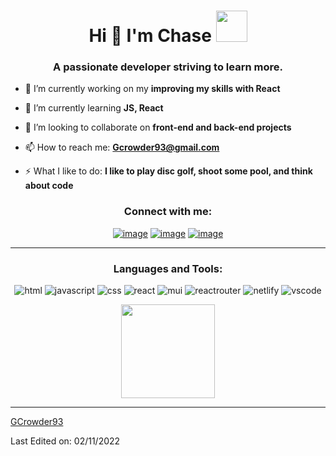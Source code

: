 <h1 align="center">Hi 👋  I'm Chase <img height="50px" src="https://emoji.gg/assets/emoji/6300_scapedance.gif"></h1>
<h3 align="center">A passionate developer striving to learn more.</h3>

- 🔭 I’m currently working on my **improving my skills with React**

- 🌱 I’m currently learning **JS, React**

- 👯 I’m looking to collaborate on **front-end and back-end projects**

- 📫 How to reach me: **Gcrowder93@gmail.com**

- ⚡ What I like to do: **I like to play disc golf, shoot some pool, and think about code**

<h3 align="center">Connect with me:</h3>
<div align="center">

[![image](https://img.shields.io/badge/LinkedIn-0077B5?style=for-the-badge&logo=linkedin&logoColor=white)](https://linkedin.com/in/gregory-crowder/)
[![image](https://img.shields.io/badge/Gmail-D14836?style=for-the-badge&logo=gmail&logoColor=white)](mailto:gcrowder93@gmail.com)
[![image](https://img.shields.io/badge/Discord-7289DA?style=for-the-badge&logo=discord&logoColor=white)](https://discord.com/users/girthworm#9108/)
<hr>
</div>
<h3 align="center">Languages and Tools:</h3>
<p align="center">
  <img src="https://img.shields.io/badge/HTML5-E34F26?style=for-the-badge&logo=html5&logoColor=white" alt="html" />
  <img src="https://img.shields.io/badge/JavaScript-F7DF1E?style=for-the-badge&logo=javascript&logoColor=black" alt="javascript" />
  <img src="https://img.shields.io/badge/CSS-239120?&style=for-the-badge&logo=css3&logoColor=white" alt="css" />
  <img src="https://img.shields.io/badge/React-20232A?style=for-the-badge&logo=react&logoColor=61DAFB" alt="react" />
  <img src="https://img.shields.io/badge/Material--UI-0081CB?style=for-the-badge&logo=material-ui&logoColor=white" alt="mui" />
  <img src="https://img.shields.io/badge/React_Router-CA4245?style=for-the-badge&logo=react-router&logoColor=white" alt="reactrouter" />
  <img src="https://img.shields.io/badge/Netlify-00C7B7?style=for-the-badge&logo=netlify&logoColor=white" alt="netlify" />
  <img src="https://camo.githubusercontent.com/42ada9cc774b9d2b4cf35691820a881d70657ae42c3a074f00c7e9add6352361/68747470733a2f2f696d672e736869656c64732e696f2f62616467652f56697375616c5f53747564696f5f436f64652d3030373844343f7374796c653d666f722d7468652d6261646765266c6f676f3d76697375616c25323073747564696f253230636f6465266c6f676f436f6c6f723d7768697465" alt="vscode" />
</p>

<p align= "center">
  <img height= "150" src="https://github-readme-stats.vercel.app/api?username=Gcrowder93&theme=monokai&show_icons=true&include_all_commits=true" />
</p>

------

[GCrowder93](https://github.com/GCrowder93)

Last Edited on: 02/11/2022
